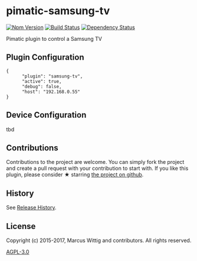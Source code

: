 # pimatic-samsung-tv

[![Npm Version](https://badge.fury.io/js/pimatic-samsung-tv.svg)](http://badge.fury.io/js/pimatic-samsung-tv)
[![Build Status](https://travis-ci.org/mwittig/pimatic-samsung-tv.svg?branch=master)](https://travis-ci.org/mwittig/pimatic-samsung-tv)
[![Dependency Status](https://david-dm.org/mwittig/pimatic-samsung-tv.svg)](https://david-dm.org/mwittig/pimatic-samsung-tv)

Pimatic plugin to control a Samsung TV

## Plugin Configuration

    {
          "plugin": "samsung-tv",
          "active": true,
          "debug": false,
          "host": "192.168.0.55"
    }

## Device Configuration

tbd

## Contributions

Contributions to the project are  welcome. You can simply fork the project and create a pull request with 
your contribution to start with. If you like this plugin, please consider &#x2605; starring 
[the project on github](https://github.com/mwittig/pimatic-samsung-tv).

## History

See [Release History](https://github.com/mwittig/pimatic-samsung-tv/blob/master/HISTORY.md).

## License 

Copyright (c) 2015-2017, Marcus Wittig and contributors. All rights reserved.

[AGPL-3.0](https://github.com/mwittig/pimatic-samsung-tv/blob/master/LICENSE)
